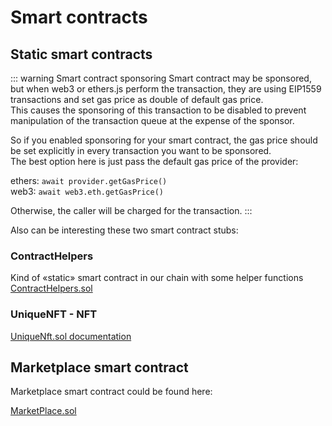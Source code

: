 # Smart contracts

## Static smart contracts

::: warning Smart contract sponsoring
Smart contract may be sponsored, but when web3 or ethers.js
perform the transaction, they are using EIP1559 transactions
and set gas price as double of default gas price.  
This causes the sponsoring of this transaction to be disabled
to prevent manipulation of the transaction queue at the expense of the sponsor.

So if you enabled sponsoring for your smart contract,
the gas price should be set explicitly in every transaction
you want to be sponsored.  
The best option here is just pass the default gas price of the provider:

ethers: `await provider.getGasPrice()`  
web3: `await web3.eth.getGasPrice()`

Otherwise, the caller will be charged for the transaction.
:::

Also can be interesting these two smart contract stubs:

### ContractHelpers 
Kind of «static» smart contract in our chain with some helper functions
[ContractHelpers.sol](https://github.com/UniqueNetwork/unique-chain/blob/develop/pallets/evm-contract-helpers/src/stubs/ContractHelpers.sol)

### UniqueNFT - NFT
[UniqueNft.sol documentation](UniqueNFT.md) 

## Marketplace smart contract

Marketplace smart contract could be found here:

[MarketPlace.sol](https://github.com/UniqueNetwork/unique-marketplace-api/blob/master/market/MarketPlace.sol)